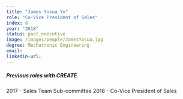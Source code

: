 ```yaml
---
title: "James Yosua Yo"
role: "Co-Vice President of Sales"
index: 8
year: "2018"
status: past_executive
image: /images/people/JamesYosua.jpg
degree: Mechatronic Engineering
email:
linkedin-url:
---
```

##### Previous roles with CREATE

2017 - Sales Team Sub-committee
2018 - Co-Vice President of Sales
